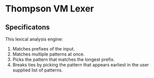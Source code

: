 # Thompson VM Lexer #

## Specificatons ##
This lexical analysis engine:
1. Matches prefixes of the input.
2. Matches multiple patterns at once.
3. Picks the pattern that matches the longest prefix.
4. Breaks ties by picking the pattern that appears earliest in the user supplied list of patterns.